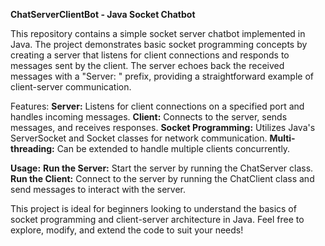 **ChatServerClientBot - Java Socket Chatbot**


This repository contains a simple socket server chatbot implemented in Java. The project demonstrates basic socket programming concepts by creating a server that listens for client connections and responds to messages sent by the client. The server echoes back the received messages with a "Server: " prefix, providing a straightforward example of client-server communication.

Features:
		**Server:** Listens for client connections on a specified port and handles incoming messages.
		**Client:** Connects to the server, sends messages, and receives responses.
		**Socket Programming:** Utilizes Java's ServerSocket and Socket classes for network communication.
		**Multi-threading:** Can be extended to handle multiple clients concurrently.

**Usage:**
		**Run the Server:** Start the server by running the ChatServer class.
		**Run the Client:** Connect to the server by running the ChatClient class and send messages to interact with the server.

This project is ideal for beginners looking to understand the basics of socket programming and client-server architecture in Java. Feel free to explore, modify, and extend the code to suit your needs!
